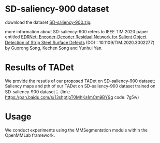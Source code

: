 

# SD-saliency-900 dataset
download the dataset [SD-saliency-900.zip](https://drive.google.com/file/d/1yQdfow1-WvDilQTZ1zj1EbbErN1DksVF/view?usp=sharing). 

more information about SD-saliency-900 refers to IEEE TIM 2020 paper entitled
[EDRNet: Encoder-Decoder Residual Network for Salient Object Detection of Strip Steel Surface Defects](https://ieeexplore.ieee.org/document/9116810) (DOI：10.1109/TIM.2020.3002277) 
by Guorong Song, Kechen Song and Yunhui Yan.

# Results of TADet
We provide the resutls of our proposed TADet on SD-saliency-900 dataset;
Saliency maps and pth of our TADet on SD-saliency-900 dataset trained on SD-saliency-900 dataset；
(link: https://pan.baidu.com/s/13shptjoT0MhKa1mCm9BY9g code: 7g5w) 


# Usage
We conduct experiments using the MMSegmentation module within the OpenMMLab framework.
